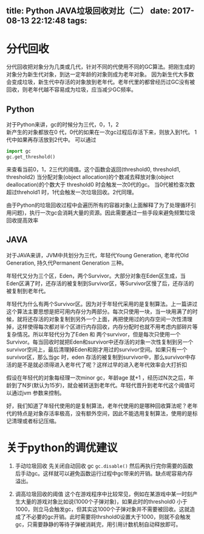 title: Python JAVA垃圾回收对比（二）
date: 2017-08-13 22:12:48
tags:
---

# 分代回收
分代回收把对象分为几类或几代，针对不同的代使用不同的GC算法。把刚生成的对象分为新生代对象，到达一定年龄的对象则成为老年对象。
因为新生代大多数会变成垃圾，新生代中存活的对象放到老年代。老年代里的都曾经历过GC没有被回收，则老年代越不容易成为垃圾，应当减少GC频率。

## Python

对于Python来讲，gc的时候分为三代，0，1，2  
新产生的对象都放在0 代，0代的如果在一次gc过程后存活下来，则放入到1代。
1代中如果再存活放到2代中。
可以通过

```python
import gc
gc.get_threshold()
```

来查看当前0，1，2三代的阈值。这个函数会返回(threshold0, threshold1, threshold2)
当分配对象(object allocation)的个数减去释放对象(object deallocation)的个数大于 threshold0 时会触发一次0代的gc。
当0代被检查次数超过threhold1 时，1代会触发一次垃圾回收。2代同理。

由于Python的垃圾回收过程中会遍历所有的容器对象(上面解释了为了处理循环引用问题)，执行一次gc会消耗大量的资源。因此需要通过一些手段来避免频繁垃圾回收提高效率

## JAVA

对于JAVA来讲，JVM中共划分为三代，年轻代Young Generation, 老年代Old Generation, 持久代Permanent Generation 三种。

年轻代又分为三个区，Eden，两个Survivor。大部分对象在Eden区生成，当Eden区满了时，还存活的被复制到Survivor区，等Survivor区慢了后，还存活的被复制到老年代。

年轻代为什么有两个Survivor区。因为对于年轻代采用的是复制算法。上一篇讲过这个算法主要思想是把可用内存分为两部分。每次只使用一块，当一块用满了的时候，就将还存活的对象复制到另外一个上面，再把使用过的内存空间一次性清理掉，这样使得每次都对半个区进行内存回收，内存分配时也就不用考虑内部碎片等复杂情况。所以年轻代分为了Eden 和 两个survivor，但是每次只使用一个Survivor。每当回收时就把Eden和survivor中还存活的对象一次性复制到另一个survivor空间上，最后清理掉Eden和刚才用过的survivor空间。如果只有一个survivor区，那么当gc 时，eden 存活的被复制到survivor中，那么survivor中存活的是不是就必须得进入老年代了呢？这样过早的进入老年代效率会大打折扣

假设在年轻代的对象每经理一次minor gc，年龄age 就+1 ，经历过N次之后，年龄到了N岁(默认为15岁)，就会被转送到老年代。年轻代晋升到老年代这个阈值可以通过jvm 参数来控制。

好，我们知道了年轻代使用的是复制算法，老年代使用的是哪种回收算法呢？老年代的特点是对象存活率极高，没有额外空间，因此不能选用复制算法，使用的是标记清理或者标记压缩。


# 关于python的调优建议 
1. 手动垃圾回收
先关闭自动回收 gc ```gc.disable()``` 然后再执行完你需要的函数后手动gc。这样就可以避免函数运行过程中gc带来的开销。缺点呢容易内存溢出。   


2. 调高垃圾回收的阈值
这个在游戏程序中比较常见，例如在某游戏中某一时刻产生大量的游戏对象比如说(1000个子弹对象)，如果此时的threshold0 小于1000，则立马会触发gc，但其实这1000个子弹对象并不需要被回收。这就造成了不必要的gc开销。此时需要将thrshold0设置大于1000，则就不会触发gc，只需要静静的等待子弹被消耗完，用引用计数机制自动释放即可。
